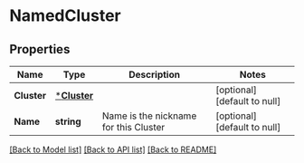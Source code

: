 # NamedCluster

## Properties
Name | Type | Description | Notes
------------ | ------------- | ------------- | -------------
**Cluster** | [***Cluster**](Cluster.md) |  | [optional] [default to null]
**Name** | **string** | Name is the nickname for this Cluster | [optional] [default to null]

[[Back to Model list]](../README.md#documentation-for-models) [[Back to API list]](../README.md#documentation-for-api-endpoints) [[Back to README]](../README.md)


